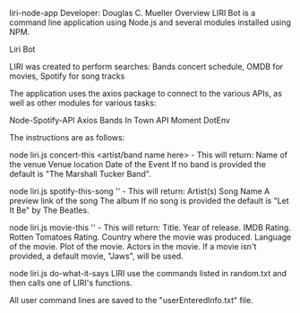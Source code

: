 liri-node-app 
Developer: Douglas C. Mueller
Overview
LIRI Bot is a command line application using Node.js and several modules installed using NPM.

Liri Bot

LIRI was created to perform searches: Bands concert schedule, OMDB for movies, Spotify for song tracks

The application uses the axios package to connect to the various APIs, as well as other modules for various tasks:

Node-Spotify-API
Axios
Bands In Town API
Moment
DotEnv

The instructions are as follows:

node liri.js concert-this <artist/band name here> - This will return:
  Name of the venue
  Venue location
  Date of the Event
  If no band is provided the default is "The Marshall Tucker Band".

node liri.js spotify-this-song '<song name here>' - This will return:
  Artist(s)
  Song Name
  A preview link of the song
  The album
  If no song is provided the default is "Let It Be" by The Beatles.

node liri.js movie-this '<movie name here>' - This will return:
  Title.
  Year of release.
  IMDB Rating.
  Rotten Tomatoes Rating.
  Country where the movie was produced.
  Language of the movie.
  Plot of the movie.
  Actors in the movie.
  If a movie isn't provided, a default movie, "Jaws", will be used.

node liri.js do-what-it-says
  LIRI use the commands listed in random.txt and then calls one of LIRI's functions.

All user command lines are saved to the "userEnteredInfo.txt" file.
